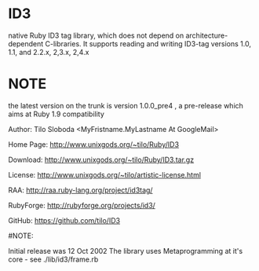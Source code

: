 # ID3
native Ruby ID3 tag library, which does not depend on architecture-dependent C-libraries. 
It supports reading and writing ID3-tag versions 1.0, 1.1, and 2.2.x, 2,3.x, 2,4.x

# NOTE
the latest version on the trunk is version 1.0.0_pre4 , a pre-release which aims at Ruby 1.9 compatibility

Author:     Tilo Sloboda <MyFristname.MyLastname At GoogleMail>

Home Page:  http://www.unixgods.org/~tilo/Ruby/ID3

Download:   http://www.unixgods.org/~tilo/Ruby/ID3.tar.gz

License:    http://www.unixgods.org/~tilo/artistic-license.html

RAA:        http://raa.ruby-lang.org/project/id3tag/

RubyForge:  http://rubyforge.org/projects/id3/

GitHub:     https://github.com/tilo/ID3

#NOTE: 

   Initial release was 12 Oct 2002
   The library uses Metaprogramming at it's core - see ./lib/id3/frame.rb


